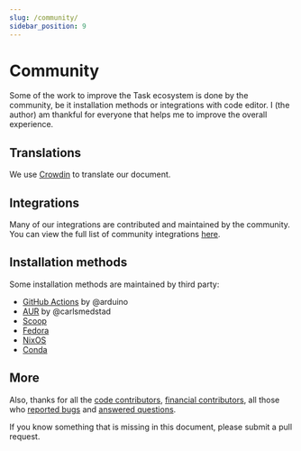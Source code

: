 ```yaml
---
slug: /community/
sidebar_position: 9
---
```


# Community

Some of the work to improve the Task ecosystem is done by the community, be it
installation methods or integrations with code editor. I (the author) am
thankful for everyone that helps me to improve the overall experience.

## Translations

We use [Crowdin](https://crowdin.com/project/taskfile) to translate our
document.

## Integrations

Many of our integrations are contributed and maintained by the community. You
can view the full list of community integrations
[here](/integrations#community-integrations).

## Installation methods

Some installation methods are maintained by third party:

- [GitHub Actions](https://github.com/arduino/setup-task) by @arduino
- [AUR](https://aur.archlinux.org/packages/go-task-bin) by @carlsmedstad
- [Scoop](https://github.com/ScoopInstaller/Main/blob/master/bucket/task.json)
- [Fedora](https://packages.fedoraproject.org/pkgs/golang-github-task/go-task/)
- [NixOS](https://github.com/NixOS/nixpkgs/blob/master/pkgs/development/tools/go-task/default.nix)
- [Conda](https://github.com/conda-forge/go-task-feedstock/)

## More

Also, thanks for all the
[code contributors](https://github.com/newrelic-forks/task/graphs/contributors),
[financial contributors](https://opencollective.com/task), all those who
[reported bugs](https://github.com/newrelic-forks/task/issues?q=is%3Aissue) and
[answered questions](https://github.com/newrelic-forks/task/discussions).

If you know something that is missing in this document, please submit a pull
request.
